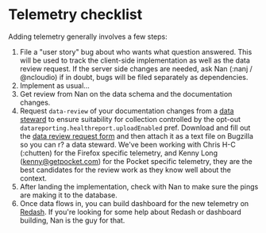 # Telemetry checklist

Adding telemetry generally involves a few steps:

1. File a "user story" bug about who wants what question answered. This will be used to track the client-side implementation as well as the data review request. If the server side changes are needed, ask Nan (:nanj / @ncloudio) if in doubt, bugs will be filed separately as dependencies.
1. Implement as usual...
1. Get review from Nan on the data schema and the documentation changes.
1. Request `data-review` of your documentation changes from a [data steward](https://wiki.mozilla.org/Firefox/Data_Collection) to ensure suitability for collection controlled by the opt-out `datareporting.healthreport.uploadEnabled` pref. Download and fill out the [data review request form](https://github.com/mozilla/data-review/blob/master/request.md) and then attach it as a text file on Bugzilla so you can r? a data steward. We've been working with Chris H-C (:chutten) for the Firefox specific telemetry, and Kenny Long (kenny@getpocket.com) for the Pocket specific telemetry, they are the best candidates for the review work as they know well about the context.
1. After landing the implementation, check with Nan to make sure the pings are making it to the database.
1. Once data flows in, you can build dashboard for the new telemetry on [Redash](https://sql.telemetry.mozilla.org/dashboards). If you're looking for some help about Redash or dashboard building, Nan is the guy for that.
